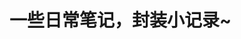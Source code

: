 <!--
 * @Desc: 
 * @Author: 曾茹菁
 * @Date: 2022-08-02 15:38:21
 * @LastEditors: 曾茹菁
 * @LastEditTime: 2022-08-02 15:38:39
-->
# 一些日常笔记，封装小记录~
